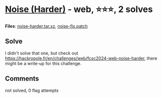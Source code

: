 [Noise (Harder)](challenge_files/README.md) - web, ⭐⭐⭐, 2 solves
===

**Files**: [noise-harder.tar.xz](https://www.narthorn.com/ctf/FCSC-2024/challenge_files/web/Noise%20%28Harder%29/noise-harder.tar.xz), [noise-fix.patch](https://www.narthorn.com/ctf/FCSC-2024/challenge_files/web/Noise%20%28Harder%29/noise-fix.patch)

## Solve

I didn't solve that one, but check out https://hackropole.fr/en/challenges/web/fcsc2024-web-noise-harder, there might be a write-up for this challenge.

## Comments

not solved, 0 flag attempts